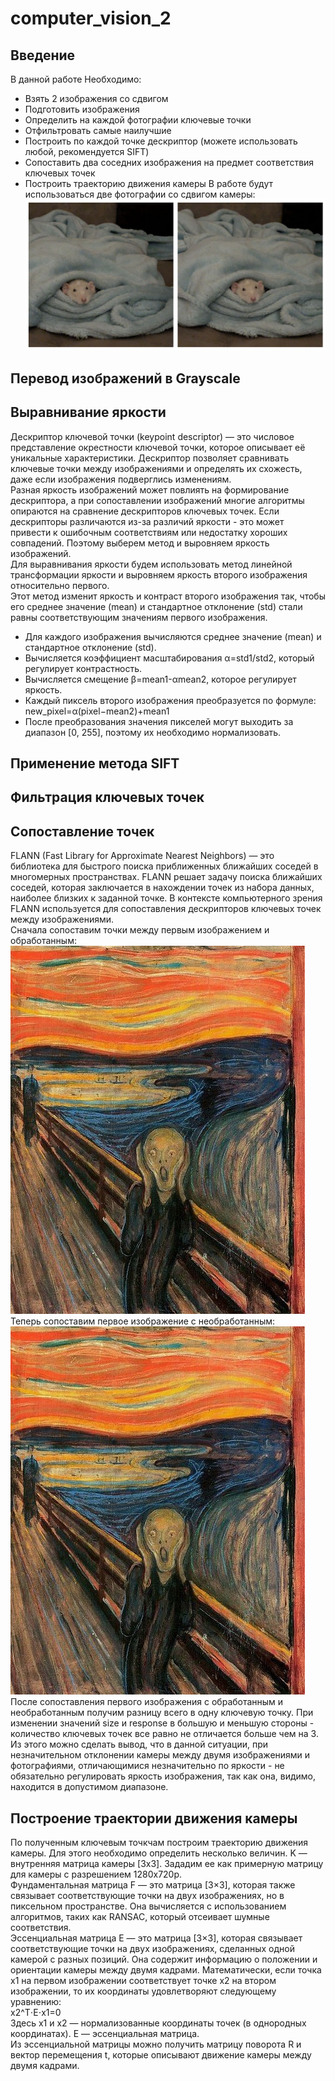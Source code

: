 # computer_vision_2
## Введение
В данной работе Необходимо:
- Взять 2 изображения со сдвигом
- Подготовить изображения
- Определить на каждой фотографии ключевые точки
- Отфильтровать самые наилучшие
- Построить по каждой точке дескриптор (можете использовать любой, рекомендуется SIFT)
- Сопоставить два соседних изображения на предмет соответствия ключевых точек
- Построить траекторию движения камеры
В работе будут использоваться две фотографии со сдвигом камеры:  
![крыса](https://github.com/LugenderGeist/computer_vision_2/blob/main/rat.png)  
## Перевод изображений в Grayscale
## Выравнивание яркости  
Дескриптор ключевой точки (keypoint descriptor) — это числовое представление окрестности ключевой точки, которое описывает её уникальные характеристики. Дескриптор позволяет сравнивать ключевые точки между изображениями и определять их схожесть, даже если изображения подверглись изменениям.  
Разная яркость изображений может повлиять на формирование дескриптора, а при сопоставлении изображений многие алгоритмы опираются на сравнение дескрипторов ключевых точек. Если дескрипторы различаются из-за различий яркости - это может привести к ошибочным соответствиям или недостатку хороших совпадений. Поэтому выберем метод и выровняем яркость изображений.   
Для выравнивания яркости будем использовать метод линейной трансформации яркости и выровняем яркость второго изображения относительно первого.  
Этот метод изменит яркость и контраст второго изображения так, чтобы его среднее значение (mean) и стандартное отклонение (std) стали равны соответствующим значениям первого изображения.
- Для каждого изображения вычисляются среднее значение (mean) и стандартное отклонение (std).
- Вычисляется коэффициент масштабирования α=std1/std2, который регулирует контрастность.
- Вычисляется смещение β=mean1-αmean2, которое регулирует яркость.
- Каждый пиксель второго изображения преобразуется по формуле: new_pixel=α(pixel−mean2)+mean1
- После преобразования значения пикселей могут выходить за диапазон [0, 255], поэтому их необходимо нормализовать.  
## Применение метода SIFT
## Фильтрация ключевых точек
## Сопоставление точек
FLANN (Fast Library for Approximate Nearest Neighbors) — это библиотека для быстрого поиска приближенных ближайших соседей в многомерных пространствах. FLANN решает задачу поиска ближайших соседей, которая заключается в нахождении точек из набора данных, наиболее близких к заданной точке. В контексте компьютерного зрения FLANN используется для сопоставления дескрипторов ключевых точек между изображениями.  
Сначала сопоставим точки между первым изображением и обработанным:  
![крыса](https://github.com/LugenderGeist/computer_vision_1/blob/main/scream.jpg)  
Теперь сопоставим первое изображение с необработанным:
![крыса](https://github.com/LugenderGeist/computer_vision_1/blob/main/scream.jpg)  
После сопоставления первого изображения с обработанным и необработанным получим разницу всего в одну ключевую точку. При изменении значений size и response в большую и меньшую стороны - количество ключевых точек все равно не отличается больше чем на 3. Из этого можно сделать вывод, что в данной ситуации, при незначительном отклонении камеры между двумя изображениями и фотографиями, отличающимися незначительно по яркости - не обязательно регулировать яркость изображения, так как она, видимо, находится в допустимом диапазоне.  
## Построение траектории движения камеры
По полученным ключевым точкчам построим траекторию движения камеры. Для этого необходимо определить несколько величин.
K — внутренняя матрица камеры [3x3]. Зададим ее как примерную матрицу для камеры с разрешением 1280х720p.  
Фундаментальная матрица F — это матрица [3×3], которая также связывает соответствующие точки на двух изображениях, но в пиксельном пространстве. Она вычисляется с использованием алгоритмов, таких как RANSAC, который отсеивает шумные соответствия.  
Эссенциальная матрица E — это матрица [3×3], которая связывает соответствующие точки на двух изображениях, сделанных одной камерой с разных позиций. Она содержит информацию о положении и ориентации камеры между двумя кадрами. Математически, если точка x1 на первом изображении соответствует точке x2 на втором изображении, то их координаты удовлетворяют следующему уравнению:  
x2^T⋅E⋅x1=0  
Здесь x1 и x2 — нормализованные координаты точек (в однородных координатах). E — эссенциальная матрица.  
Из эссенциальной матрицы можно получить матрицу поворота R и вектор перемещения t, которые описывают движение камеры между двумя кадрами.
